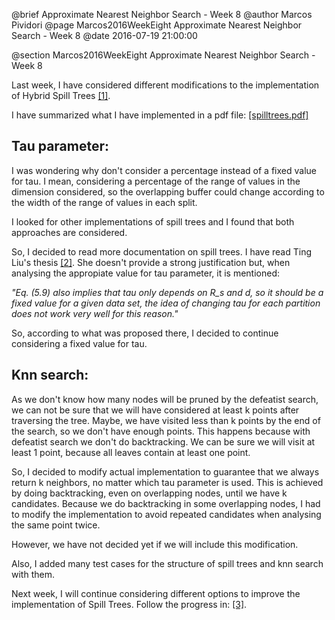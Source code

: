 @brief Approximate Nearest Neighbor Search - Week 8
@author Marcos Pividori
@page Marcos2016WeekEight Approximate Nearest Neighbor Search - Week 8
@date 2016-07-19 21:00:00

@section Marcos2016WeekEight Approximate Nearest Neighbor Search - Week 8

Last week, I have considered different modifications to the implementation of Hybrid Spill Trees [[1]](http://machinelearning.wustl.edu/mlpapers/paper_files/NIPS2005_187.pdf).

I have summarized what I have implemented in a pdf file: [[spilltrees.pdf]](https://github.com/mlpack/mlpack/files/372825/spilltrees.pdf)

## Tau parameter:

I was wondering why don't consider a percentage instead of a fixed value for tau. I mean, considering a percentage of the range of values in the dimension considered, so the overlapping buffer could change according to the width of the range of values in each split.

I looked for other implementations of spill trees and I found that both approaches are considered.

So, I decided to read more documentation on spill trees. I have read Ting Liu's thesis [[2]](http://www.cs.cmu.edu/~tingliu/thesis/tingliu_thesis.pdf). She doesn't provide a strong justification but, when analysing the appropiate value for tau parameter, it is mentioned:

*"Eq. (5.9) also implies that tau only depends on R_s and d, so it should be a fixed value for a given data set, the idea of changing tau for each partition does not work very well for this reason."*

So, according to what was proposed there, I decided to continue considering a fixed value for tau.

## Knn search:

As we don't know how many nodes will be pruned by the defeatist search, we can not be sure that we will have considered at least k points after traversing the tree. Maybe, we have visited less than k points by the end of the search, so we don't have enough points. This happens because with defeatist search we don't do backtracking. We can be sure we will visit at least 1 point, because all leaves contain at least one point.

So, I decided to modify actual implementation to guarantee that we always return k neighbors, no matter which tau parameter is used. This is achieved by doing backtracking, even on overlapping nodes, until we have k candidates.
Because we do backtracking in some overlapping nodes, I had to modify the implementation to avoid repeated candidates when analysing the same point twice.

However, we have not decided yet if we will include this modification.


Also, I added many test cases for the structure of spill trees and knn search with them.

Next week, I will continue considering different options to improve the implementation of Spill Trees. Follow the progress in: [[3]](https://github.com/MarcosPividori/mlpack/tree/spill-trees/src/mlpack/core/tree/spill_tree).